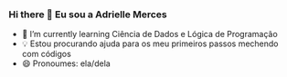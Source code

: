 ### Hi there 👋  Eu sou a Adrielle Merces

- 🌱 I’m currently learning  Ciência de Dados e Lógica de Programação
-  💡 Estou procurando ajuda para os meu primeiros passos mechendo com códigos
- 😄  Pronoumes: ela/dela
